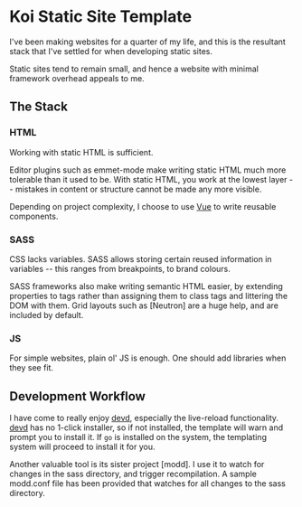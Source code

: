 # Koi Static Site Template
I've been making websites for a quarter of my life, and this is the resultant stack that I've settled for when developing static sites.

Static sites tend to remain small, and hence a website with minimal framework overhead appeals to me.

## The Stack
### HTML
Working with static HTML is sufficient. 

Editor plugins such as emmet-mode make writing static HTML much more tolerable than it used to be. With static HTML, you work at the lowest layer -- mistakes in content or structure cannot be made any more visible.

Depending on project complexity, I choose to use [Vue] to write reusable components.

### SASS
CSS lacks variables. SASS allows storing certain reused information in variables -- this ranges from breakpoints, to brand colours. 

SASS frameworks also make writing semantic HTML easier, by extending properties to tags rather than assigning them to class tags and littering the DOM with them. Grid layouts such as [Neutron] are a huge help, and are included by default.

### JS
For simple websites, plain ol' JS is enough. One should add libraries when they see fit.

## Development Workflow
I have come to really enjoy [devd], especially the live-reload functionality. [devd] has no 1-click installer, so if not installed, the template will warn and prompt you to install it. If `go` is installed on the system, the templating system will proceed to install it for you.

Another valuable tool is its sister project [modd]. I use it to watch for changes in the sass directory, and trigger recompilation. A sample modd.conf file has been provided that watches for all changes to the sass directory.

[Vue]:https://vuejs.org/
[devd]:https://github.com/cortesi/devd
